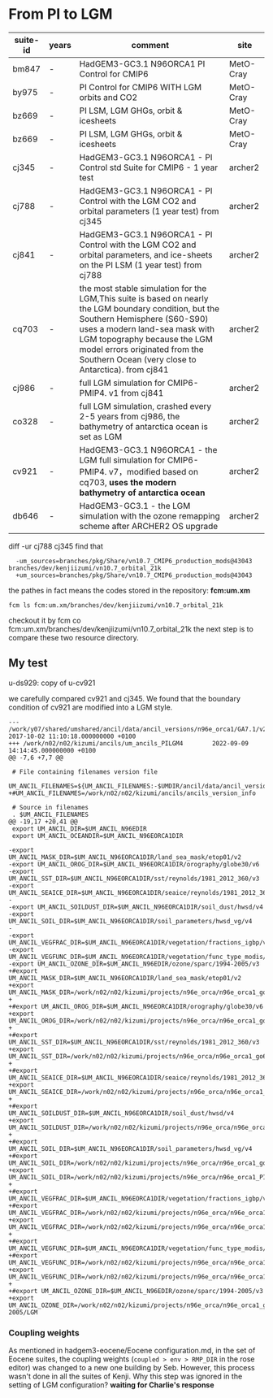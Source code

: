 

# From PI to LGM
| suite-id | years     | comment                                   | site |
| -------- | --------- | ----------------------------------------- |------|
| bm847  | - | HadGEM3-GC3.1 N96ORCA1 PI Control for CMIP6 |MetO-Cray|
| by975  | - | PI Control for CMIP6 WITH LGM orbits and CO2 |MetO-Cray|
| bz669  | - | PI LSM, LGM GHGs, orbit & icesheets |MetO-Cray|
| bz669  | - | PI LSM, LGM GHGs, orbit & icesheets |MetO-Cray|
| cj345  | - | HadGEM3-GC3.1 N96ORCA1 - PI Control std Suite for CMIP6 - 1 year test |archer2|
| cj788  | - | HadGEM3-GC3.1 N96ORCA1 - PI Control with the LGM CO2 and orbital parameters (1 year test) from cj345 |archer2|
| cj841  | - | HadGEM3-GC3.1 N96ORCA1 - PI Control with the LGM CO2 and orbital parameters, and ice-sheets on the PI LSM (1 year test) from cj788 |archer2|
| cq703  | - | the most stable simulation for the LGM,This suite is based on nearly the LGM boundary condition, but the Southern Hemisphere (S60-S90) uses a modern land-sea mask with LGM topography because the LGM model errors originated from the Southern Ocean (very close to Antarctica). from cj841|archer2|
| cj986  | - | full LGM simulation for CMIP6-PMIP4. v1 from cj841 |archer2|
| co328  | - | full LGM simulation, crashed every 2-5 years from cj986, the bathymetry of antarctica ocean is set as LGM|archer2|
| cv921  | - | HadGEM3-GC3.1 N96ORCA1 - the LGM full simulation for CMIP6-PMIP4. v7，modified based on cq703, **uses the modern bathymetry of antarctica ocean**  | archer2 |
| db646  | - | HadGEM3-GC3.1 - the LGM simulation with the ozone remapping scheme after ARCHER2 OS upgrade |archer2|


diff -ur cj788 cj345
find that
```
  -um_sources=branches/pkg/Share/vn10.7_CMIP6_production_mods@43043 branches/dev/kenjiizumi/vn10.7_orbital_21k
  +um_sources=branches/pkg/Share/vn10.7_CMIP6_production_mods@43043
```
the pathes in fact means the codes stored in the repository: **fcm:um.xm**
```
fcm ls fcm:um.xm/branches/dev/kenjiizumi/vn10.7_orbital_21k
```
checkout it by fcm co fcm:um.xm/branches/dev/kenjiizumi/vn10.7_orbital_21k
the next step is to compare these two resource directory.

## My test ##
u-ds929: copy of u-cv921

we carefully compared cv921 and cj345.
We found that the boundary condition of cv921 are modified into a LGM style. 
```
--- /work/y07/shared/umshared/ancil/data/ancil_versions/n96e_orca1/GA7.1/v2/ancils      2017-10-02 11:10:18.000000000 +0100
+++ /work/n02/n02/kizumi/ancils/um_ancils_PILGM4        2022-09-09 14:14:45.000000000 +0100
@@ -7,6 +7,7 @@

 # File containing filenames version file
 UM_ANCIL_FILENAMES=${UM_ANCIL_FILENAMES:-$UMDIR/ancil/data/ancil_versions/filenames/v9/ancils}
+#UM_ANCIL_FILENAMES=/work/n02/n02/kizumi/ancils/ancils_version_info

 # Source in filenames
 . $UM_ANCIL_FILENAMES
@@ -19,17 +20,41 @@
 export UM_ANCIL_DIR=$UM_ANCIL_N96EDIR
 export UM_ANCIL_OCEANDIR=$UM_ANCIL_N96EORCA1DIR

-export UM_ANCIL_MASK_DIR=$UM_ANCIL_N96EORCA1DIR/land_sea_mask/etop01/v2
-export UM_ANCIL_OROG_DIR=$UM_ANCIL_N96EORCA1DIR/orography/globe30/v6
-export UM_ANCIL_SST_DIR=$UM_ANCIL_N96EORCA1DIR/sst/reynolds/1981_2012_360/v3
-export UM_ANCIL_SEAICE_DIR=$UM_ANCIL_N96EORCA1DIR/seaice/reynolds/1981_2012_360/v4
-
-export UM_ANCIL_SOILDUST_DIR=$UM_ANCIL_N96EORCA1DIR/soil_dust/hwsd/v4
-export UM_ANCIL_SOIL_DIR=$UM_ANCIL_N96EORCA1DIR/soil_parameters/hwsd_vg/v4
-
-export UM_ANCIL_VEGFRAC_DIR=$UM_ANCIL_N96EORCA1DIR/vegetation/fractions_igbp/v4
-export UM_ANCIL_VEGFUNC_DIR=$UM_ANCIL_N96EORCA1DIR/vegetation/func_type_modis/v4
-export UM_ANCIL_OZONE_DIR=$UM_ANCIL_N96EDIR/ozone/sparc/1994-2005/v3
+#export UM_ANCIL_MASK_DIR=$UM_ANCIL_N96EORCA1DIR/land_sea_mask/etop01/v2
+export UM_ANCIL_MASK_DIR=/work/n02/n02/kizumi/projects/n96e_orca/n96e_orca1_go6/land_sea_mask/etop01/PILGM4
+
+#export UM_ANCIL_OROG_DIR=$UM_ANCIL_N96EORCA1DIR/orography/globe30/v6
+export UM_ANCIL_OROG_DIR=/work/n02/n02/kizumi/projects/n96e_orca/n96e_orca1_go6/orography/globe30/PILGM4
+
+#export UM_ANCIL_SST_DIR=$UM_ANCIL_N96EORCA1DIR/sst/reynolds/1981_2012_360/v3
+export UM_ANCIL_SST_DIR=/work/n02/n02/kizumi/projects/n96e_orca/n96e_orca1_go6/sst/PILGM4
+
+#export UM_ANCIL_SEAICE_DIR=$UM_ANCIL_N96EORCA1DIR/seaice/reynolds/1981_2012_360/v4
+export UM_ANCIL_SEAICE_DIR=/work/n02/n02/kizumi/projects/n96e_orca/n96e_orca1_go6/seaice/PILGM4
+
+#export UM_ANCIL_SOILDUST_DIR=$UM_ANCIL_N96EORCA1DIR/soil_dust/hwsd/v4
+export UM_ANCIL_SOILDUST_DIR=/work/n02/n02/kizumi/projects/n96e_orca/n96e_orca1_go6/soil_dust/PILGM4
+
+#export UM_ANCIL_SOIL_DIR=$UM_ANCIL_N96EORCA1DIR/soil_parameters/hwsd_vg/v4
+#export UM_ANCIL_SOIL_DIR=/work/n02/n02/kizumi/projects/n96e_orca/n96e_orca1_go6/soil_parameters/PILGM4
+export UM_ANCIL_SOIL_DIR=/work/n02/n02/kizumi/projects/n96e_orca/n96e_orca1_PI/soil_parameters/hwsd_vg/PILGM4
+
+#export UM_ANCIL_VEGFRAC_DIR=$UM_ANCIL_N96EORCA1DIR/vegetation/fractions_igbp/v4
+#export UM_ANCIL_VEGFRAC_DIR=/work/n02/n02/kizumi/projects/n96e_orca/n96e_orca1_go6/vegetation/fractions_igbp/PILGM4
+export UM_ANCIL_VEGFRAC_DIR=/work/n02/n02/kizumi/projects/n96e_orca/n96e_orca1_PI/vegetation/fractions_igbp/PILGM4
+
+#export UM_ANCIL_VEGFUNC_DIR=$UM_ANCIL_N96EORCA1DIR/vegetation/func_type_modis/v4
+#export UM_ANCIL_VEGFUNC_DIR=/work/n02/n02/kizumi/projects/n96e_orca/n96e_orca1_go6/vegetation/func_type_modis/PILGM4
+export UM_ANCIL_VEGFUNC_DIR=/work/n02/n02/kizumi/projects/n96e_orca/n96e_orca1_PI/vegetation/func_type_modis/PILGM4
+
+#export UM_ANCIL_OZONE_DIR=$UM_ANCIL_N96EDIR/ozone/sparc/1994-2005/v3
+export UM_ANCIL_OZONE_DIR=/work/n02/n02/kizumi/projects/n96e_orca/n96e_orca1_go6/ozone/sparc/1994-2005/LGM
```
### Coupling weights
As mentioned in hadgem3-eocene/Eocene configuration.md, in the set of Eocene suites, the coupling weights (`coupled > env > RMP_DIR` in the rose editor) was changed to a new one building by Seb. However, this process wasn't done in all the suites of Kenji. Why this step was ignored in the setting of LGM configuration?
**waiting for Charlie's response**


